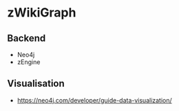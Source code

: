 # zWikiGraph

## Backend

* Neo4j
* zEngine

## Visualisation

* https://neo4j.com/developer/guide-data-visualization/
